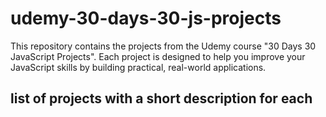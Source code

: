 # udemy-30-days-30-js-projects
This repository contains the projects from the Udemy course "30 Days 30 JavaScript Projects". 
Each project is designed to help you improve your JavaScript skills by building practical, real-world applications.

## list of projects with a short description for each 
